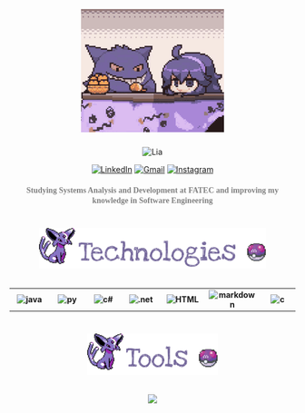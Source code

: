 
<p align="center">
    <a>
        <img width="50%" src = cute.gif >
    <br><br>
    <img src="https://readme-typing-svg.demolab.com?font=Century&size=60&duration=2800&pause=2000&color=74679b&center=true&vCenter=true&width=940&height=80&lines=Lia's+GitHub" align="middle" alt="Lia">
</p>


<!--Contatos -->

<div align="center">

[![LinkedIn](https://img.shields.io/badge/LinkedIn-0077B5?style=for-the-badge&logo=linkedin&logoColor=white&color=74679b)](https://www.linkedin.com/in/liandry/) [![Gmail](https://img.shields.io/badge/Gmail-333333?style=for-the-badge&logo=gmail&logoColor=white&color=74679b)](mailto:jvictoriasilva.contato@gmail.com) [![Instagram](https://img.shields.io/badge/-Instagram-%23E4405F?style=for-the-badge&logo=instagram&logoColor=white&color=74679b)](https://www.instagram.com/cutennbad/)

</div>

<div align="center">
  <h4><font color="gray" face="Century">Studying Systems Analysis and Development at FATEC and improving my knowledge in Software Engineering</font></h4>
</div>

#

<!-- Tecnologias -->

<div align="center">
    <img src="rabinho.png" width="400"/><b>
</div>

<br>

<table align="center">

  <tr>
    <td align="center" width="100">
        <img src="https://skillicons.dev/icons?i=java&theme=dark" width="50" height="50" alt="java" />
    </td>
    <td align="center" width="100">
        <img src="https://skillicons.dev/icons?i=python&theme=dark" width="50" height="50" alt="py" />
    </td>
    <td align="center" width="100">
        <img src="https://skillicons.dev/icons?i=cs&theme=light" width="50" height="50" alt="c#" />
    </td>
    <td align="center"  width="100">
        <img src="https://skillicons.dev/icons?i=dotnet" width="50" height="50" alt=".net" />
    </td>
     <td align="center"  width="100">
        <img src="https://skillicons.dev/icons?i=html" width="50" height="50" alt="HTML" />
    </td>
    <td align="center" width="100">
        <img src="https://skillicons.dev/icons?i=md&theme=light" width="50" height="50" alt="markdown" />
    </td>
    <td align="center" width="100">
        <img src="https://skillicons.dev/icons?i=c&theme=light" width="50" height="50" alt="c" />
    </td>
</tr>
</table>

#

<!-- Ferramentas -->

<div align="center">
    <img src="tools.png" width="230"/><b>
</div>
<br> 

<p align="center"style="aling:center" width="81" style="width: 70px; height: 81px; margin-right: 6px; margin-bottom: 0px;">
  <a href="https://skillicons.dev">
    <img width = "600"src = https://skillicons.dev/icons?i=git,pycharm,idea,rider,eclipse,linux,bun,vscode,notion,nodejs,figma,postman&theme=light />
  </a>
</p>


